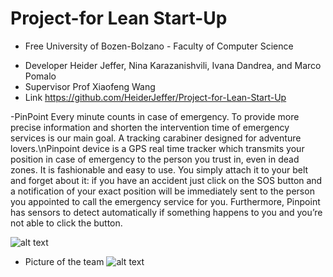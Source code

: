 # Project-for Lean Start-Up
- Free University of Bozen-Bolzano - Faculty of Computer Science
* Developer Heider Jeffer, Nina Karazanishvili, Ivana Dandrea, and Marco Pomalo
* Supervisor Prof Xiaofeng Wang
* Link https://github.com/HeiderJeffer/Project-for-Lean-Start-Up

-PinPoint
Every minute counts in case of emergency. To provide more precise information and shorten the intervention time of emergency services is our main goal.
 A tracking carabiner designed for adventure lovers.\nPinpoint device is a GPS real time tracker which transmits your position in case of emergency to the person you trust in, even in dead zones. It is fashionable and easy to use. You simply attach it to your belt and forget about it: if you have an accident just click on the SOS button and a notification of your exact position will be immediately sent to the person you appointed to call the emergency service for you. Furthermore, Pinpoint has sensors to detect automatically if something happens to you and you’re not able to click the button.

![alt text](https://github.com/HeiderJeffer/Project-for-Lean-Start-Up/blob/main/Winer.png)

- Picture of the team
![alt text](https://github.com/HeiderJeffer/Project-for-Lean-Start-Up/blob/main/Pic%20of%20Team.jpg)


